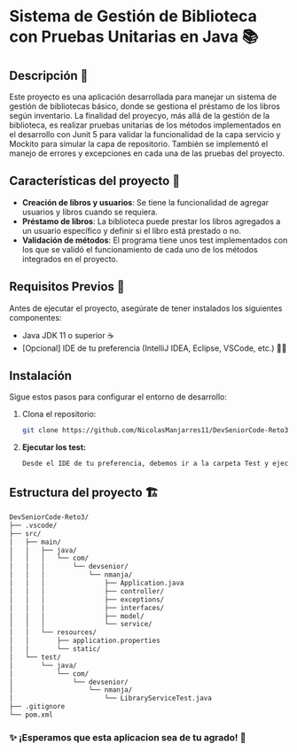 # Sistema de Gestión de Biblioteca con Pruebas Unitarias en Java 📚

## Descripción 🧾

Este proyecto es una aplicación desarrollada para manejar un sistema de gestión de bibliotecas básico, donde se gestiona el préstamo de los libros según inventario. La finalidad del proyecyo, más allá de la gestión de la biblioteca, es realizar pruebas unitarias de los métodos implementados en el desarrollo con Junit 5 para validar la funcionalidad de la capa servicio y Mockito para simular la capa de repositorio. También se implementó el manejo de errores y excepciones en cada una de las pruebas del proyecto.

## Características del proyecto 📖

- **Creación de libros y usuarios**: Se tiene la funcionalidad de agregar usuarios y libros cuando se requiera.
- **Préstamo de libros**: La biblioteca puede prestar los libros agregados a un usuario específico y definir si el libro está prestado o no.
- **Validación de métodos**: El programa tiene unos test implementados con los que se validó el funcionamiento de cada uno de los métodos integrados en el proyecto.


## Requisitos Previos 📝

Antes de ejecutar el proyecto, asegúrate de tener instalados los siguientes componentes:

- Java JDK 11 o superior ☕
- [Opcional] IDE de tu preferencia (IntelliJ IDEA, Eclipse, VSCode, etc.) 👨‍💻

## Instalación 

Sigue estos pasos para configurar el entorno de desarrollo:

1. Clona el repositorio:
   ```bash
   git clone https://github.com/NicolasManjarres11/DevSeniorCode-Reto3.git

2. **Ejecutar los test:**

   ```bash
   Desde el IDE de tu preferencia, debemos ir a la carpeta Test y ejecutar el archivo LibraryServiceTest.java


## Estructura del proyecto 🏗️

```bash
DevSeniorCode-Reto3/
├── .vscode/
├── src/
│   ├── main/
│   │   ├── java/
│   │   │   └── com/
│   │   │       └── devsenior/
│   │   │           └── nmanja/
│   │   │               ├── Application.java
│   │   │               ├── controller/
│   │   │               ├── exceptions/
│   │   │               ├── interfaces/
│   │   │               ├── model/
│   │   │               └── service/
│   │   └── resources/
│   │       ├── application.properties
│   │       └── static/
│   └── test/
│       └── java/
│           └── com/
│               └── devsenior/
│                   └── nmanja/
│                       └── LibraryServiceTest.java
├── .gitignore
└── pom.xml

```

### ✨ ¡Esperamos que esta aplicacion sea de tu agrado! 🧪